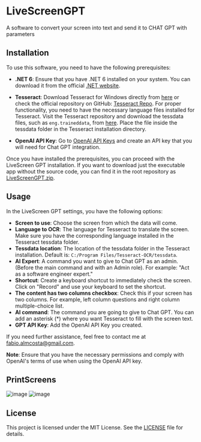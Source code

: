 # LiveScreenGPT

A software to convert your screen into text and send it to CHAT GPT with parameters

## Installation

To use this software, you need to have the following prerequisites:

- **.NET 6**: Ensure that you have .NET 6 installed on your system. You can download it from the official [.NET website](https://dotnet.microsoft.com/download/dotnet/6.0).

- **Tesseract**: Download Tesseract for Windows directly from [here](https://digi.bib.uni-mannheim.de/tesseract/) or check the official repository on GitHub: [Tesseract Repo](https://github.com/tesseract-ocr/tesseract). For proper functionality, you need to have the necessary language files installed for Tesseract. Visit the Tesseract repository and download the tessdata files, such as `eng.traineddata`, from [here](https://github.com/tesseract-ocr/tessdata_best/blob/main/eng.traineddata). Place the file inside the tessdata folder in the Tesseract installation directory.

- **OpenAI API Key**: Go to [OpenAI API Keys](https://platform.openai.com/account/api-keys) and create an API key that you will need for Chat GPT integration.

Once you have installed the prerequisites, you can proceed with the LiveScreen GPT installation. If you want to download just the executable app without the source code, you can find it in the root repository as [LiveScreenGPT.zip](https://github.com/fabioalmcosta/LiveScreenGPT/raw/main/LiveScreenGPT.zip).

## Usage

In the LiveScreen GPT settings, you have the following options:

- **Screen to use**: Choose the screen from which the data will come.
- **Language to OCR**: The language for Tesseract to translate the screen. Make sure you have the corresponding language installed in the Tesseract tessdata folder.
- **Tessdata location**: The location of the tessdata folder in the Tesseract installation. Default is: `C:/Program Files/Tesseract-OCR/tessdata`.
- **AI Expert**: A command you want to give to Chat GPT as an admin. (Before the main command and with an Admin role). For example: "Act as a software engineer expert."
- **Shortcut**: Create a keyboard shortcut to immediately check the screen. Click on "Record" and use your keyboard to set the shortcut.
- **The content has two columns checkbox**: Check this if your screen has two columns. For example, left column questions and right column multiple-choice list.
- **AI command**: The command you are going to give to Chat GPT. You can add an asterisk (*) where you want Tesseract to fill with the screen text.
- **GPT API Key**: Add the OpenAI API Key you created.

If you need further assistance, feel free to contact me at fabio.almcosta@gmail.com.

**Note**: Ensure that you have the necessary permissions and comply with OpenAI's terms of use when using the OpenAI API key.

## PrintScreens


![image](https://github.com/fabioalmcosta/LiveScreenGPT/assets/40249761/6437caec-2e86-479d-a2ac-b0d4fb40f5cb)
![image](https://github.com/fabioalmcosta/LiveScreenGPT/assets/40249761/f375d664-5558-4e99-8ec6-2dd2dcfb357b)


## License

This project is licensed under the MIT License. See the [LICENSE](LICENSE) file for details.
